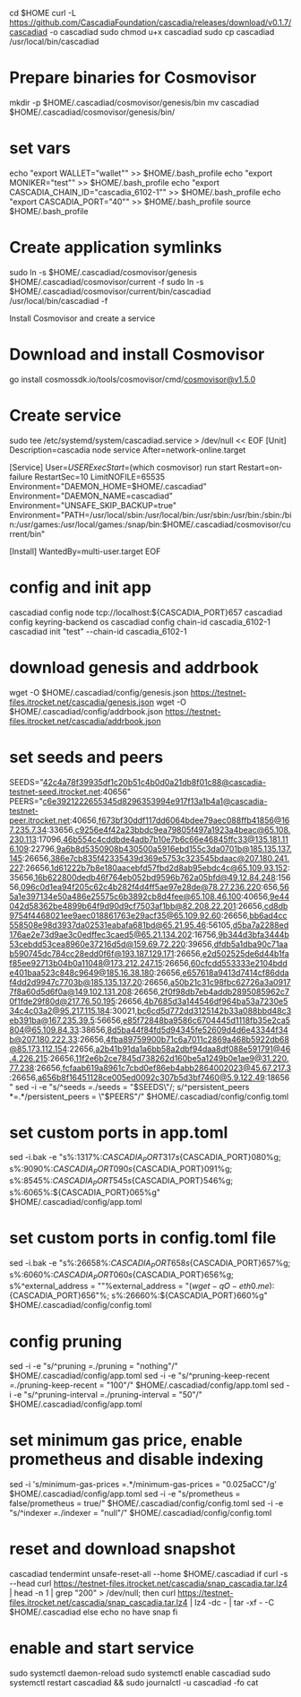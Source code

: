 cd $HOME
curl -L https://github.com/CascadiaFoundation/cascadia/releases/download/v0.1.7/cascadiad -o cascadiad
sudo chmod u+x cascadiad
sudo cp cascadiad /usr/local/bin/cascadiad


# Prepare binaries for Cosmovisor
mkdir -p $HOME/.cascadiad/cosmovisor/genesis/bin
mv cascadiad $HOME/.cascadiad/cosmovisor/genesis/bin/

# set vars
echo "export WALLET="wallet"" >> $HOME/.bash_profile
echo "export MONIKER="test"" >> $HOME/.bash_profile
echo "export CASCADIA_CHAIN_ID="cascadia_6102-1"" >> $HOME/.bash_profile
echo "export CASCADIA_PORT="40"" >> $HOME/.bash_profile
source $HOME/.bash_profile

# Create application symlinks
sudo ln -s $HOME/.cascadiad/cosmovisor/genesis $HOME/.cascadiad/cosmovisor/current -f
sudo ln -s $HOME/.cascadiad/cosmovisor/current/bin/cascadiad /usr/local/bin/cascadiad -f

Install Cosmovisor and create a service
# Download and install Cosmovisor
go install cosmossdk.io/tools/cosmovisor/cmd/cosmovisor@v1.5.0

# Create service
sudo tee /etc/systemd/system/cascadiad.service > /dev/null << EOF
[Unit]
Description=cascadia node service
After=network-online.target

[Service]
User=$USER
ExecStart=$(which cosmovisor) run start
Restart=on-failure
RestartSec=10
LimitNOFILE=65535
Environment="DAEMON_HOME=$HOME/.cascadiad"
Environment="DAEMON_NAME=cascadiad"
Environment="UNSAFE_SKIP_BACKUP=true"
Environment="PATH=/usr/local/sbin:/usr/local/bin:/usr/sbin:/usr/bin:/sbin:/bin:/usr/games:/usr/local/games:/snap/bin:$HOME/.cascadiad/cosmovisor/current/bin"

[Install]
WantedBy=multi-user.target
EOF


# config and init app
cascadiad config node tcp://localhost:${CASCADIA_PORT}657
cascadiad config keyring-backend os
cascadiad config chain-id cascadia_6102-1
cascadiad init "test" --chain-id cascadia_6102-1

# download genesis and addrbook
wget -O $HOME/.cascadiad/config/genesis.json https://testnet-files.itrocket.net/cascadia/genesis.json
wget -O $HOME/.cascadiad/config/addrbook.json https://testnet-files.itrocket.net/cascadia/addrbook.json

# set seeds and peers
SEEDS="42c4a78f39935df1c20b51c4b0d0a21db8f01c88@cascadia-testnet-seed.itrocket.net:40656"
PEERS="c6e3921222655345d8296353994e917f13a1b4a1@cascadia-testnet-peer.itrocket.net:40656,f673bf30ddf117dd6064bdee79aec088ffb41856@167.235.7.34:33656,c9256e4f42a23bbdc9ea79805f497a1923a4beac@65.108.230.113:17096,46b554c4cddbde4adb7b10e7b6c66e46845ffc33@135.181.116.109:22796,9a6b8d5350908b430500a5916ebd155c3da0701b@185.135.137.145:26656,386e7cb835f42335439d369e5753c323545bdaac@207.180.241.227:26656,1d61222b7b8e180aacebfd57fbd2d8ab95ebdc4c@65.109.93.152:35656,16b622800dedb46f764eb052bd9596b762a05bfd@49.12.84.248:15656,096c0d1ea94f205c62c4b282f4d4ff5ae97e28de@78.27.236.220:656,565a1e397134e50a486e25575c6b3892cb8d4fee@65.108.46.100:40656,9e44042d58362be4899b64f9d90d9cf7503af1bb@82.208.22.201:26656,cd8db9754f4468021ee9aec018861763e29acf35@65.109.92.60:26656,bb6ad4cc558508e98d3937da02531eabafa681bd@65.21.95.46:56105,d5ba7a2288ed176ae2e73d9ae3c0edffec3caed5@65.21.134.202:16756,9b344d3bfa3444b53cebdd53cea8960e37216d5d@159.69.72.220:39656,dfdb5a1dba90c71aab590745dc784cc28edd0f6f@193.187.129.171:26656,e2d502525de6d44b1faf85ee92713b04b0a11048@173.212.247.15:26656,60cfcdd553333e2104bdde401baa523c848c9649@185.16.38.180:26656,e657618a9413d7414cf86ddaf4dd2d9947c7703b@185.135.137.20:26656,a50b21c31c98fbc62726a3a09177f8a60d5d6f0a@149.102.131.208:26656,2f0f98db7eb4addb2895085962c70f1fde29f80d@217.76.50.195:26656,4b7685d3a144546df964ba53a7230e534c4c03a2@95.217.115.184:30021,bc6cd5d772dd3125142b33a088bbd48c3eb391ba@167.235.39.5:56656,e85f72848ba9586c6704445d1118fb35e2ca5804@65.109.84.33:38656,8d5ba44f84fd5d94345fe52609d4d6e43344f34b@207.180.222.33:26656,4fba89759900b71c6a7011c2869a468b5922db68@85.173.112.154:22656,a2b41b91da1a6bb58a2dbf94daa8df088e591791@46.4.226.215:26656,11f2e6b2ce7845d738262d160be5a1249b0e1ae9@31.220.77.238:26656,fcfaab619a8961c7cbd0ef86eb4abb2864002023@45.67.217.3:26656,a656b8f16451128ce005ed0092c307b5d3bf7460@5.9.122.49:18656"
sed -i -e "s/^seeds *=.*/seeds = \"$SEEDS\"/; s/^persistent_peers *=.*/persistent_peers = \"$PEERS\"/" $HOME/.cascadiad/config/config.toml

# set custom ports in app.toml
sed -i.bak -e "s%:1317%:${CASCADIA_PORT}317%g;
s%:8080%:${CASCADIA_PORT}080%g;
s%:9090%:${CASCADIA_PORT}090%g;
s%:9091%:${CASCADIA_PORT}091%g;
s%:8545%:${CASCADIA_PORT}545%g;
s%:8546%:${CASCADIA_PORT}546%g;
s%:6065%:${CASCADIA_PORT}065%g" $HOME/.cascadiad/config/app.toml

# set custom ports in config.toml file
sed -i.bak -e "s%:26658%:${CASCADIA_PORT}658%g;
s%:26657%:${CASCADIA_PORT}657%g;
s%:6060%:${CASCADIA_PORT}060%g;
s%:26656%:${CASCADIA_PORT}656%g;
s%^external_address = \"\"%external_address = \"$(wget -qO- eth0.me):${CASCADIA_PORT}656\"%;
s%:26660%:${CASCADIA_PORT}660%g" $HOME/.cascadiad/config/config.toml

# config pruning
sed -i -e "s/^pruning *=.*/pruning = \"nothing\"/" $HOME/.cascadiad/config/app.toml
sed -i -e "s/^pruning-keep-recent *=.*/pruning-keep-recent = \"100\"/" $HOME/.cascadiad/config/app.toml
sed -i -e "s/^pruning-interval *=.*/pruning-interval = \"50\"/" $HOME/.cascadiad/config/app.toml

# set minimum gas price, enable prometheus and disable indexing
sed -i 's/minimum-gas-prices =.*/minimum-gas-prices = "0.025aCC"/g' $HOME/.cascadiad/config/app.toml
sed -i -e "s/prometheus = false/prometheus = true/" $HOME/.cascadiad/config/config.toml
sed -i -e "s/^indexer *=.*/indexer = \"null\"/" $HOME/.cascadiad/config/config.toml

# reset and download snapshot
cascadiad tendermint unsafe-reset-all --home $HOME/.cascadiad
if curl -s --head curl https://testnet-files.itrocket.net/cascadia/snap_cascadia.tar.lz4 | head -n 1 | grep "200" > /dev/null; then
  curl https://testnet-files.itrocket.net/cascadia/snap_cascadia.tar.lz4 | lz4 -dc - | tar -xf - -C $HOME/.cascadiad
    else
  echo no have snap
fi

# enable and start service
sudo systemctl daemon-reload
sudo systemctl enable cascadiad
sudo systemctl restart cascadiad && sudo journalctl -u cascadiad -fo cat
